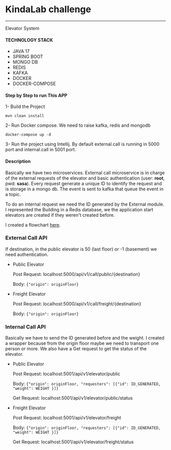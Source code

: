 # KindaLab challenge

------------
Elevator System

#### TECHNOLOGY STACK

* JAVA 17
* SPRING BOOT
* MONGO DB
* REDIS
* KAFKA
* DOCKER
* DOCKER-COMPOSE

#### Step by Step to run This APP

1- Build the Project

    mvn clean install

2- Run Docker compose. We need to raise kafka, redis and mongodb  

    docker-compose up -d

3- Run the project using Intellij. By default external.call is running in 5000 port and internal.call in 5001 port.

#### Description
Basically we have two microservices. External call microservice is in charge of the external requests of the elevator and basic authentication (user: **root**, pwd: **sasa**). Every request generate a unique ID to identify the request and is storage in a mongo db. 
The event is sent to kafka that queue the event in a topic.

To do an internal request we need the ID generated by the External module. I represented the Building in a Redis database, we the application start elevators are created if they weren't created before. 

I created a flowchart [here](https://github.com/janielHernandez/knl-challenge-elevator-system/blob/master/flowchart.jpeg).

### **External Call API**
If destination, in the public elevator is 50 (last floor) or -1 (basement) we need authentication.

* Public Elevator

    Post Request: localhost:5000/api/v1/call/public/{destination}
      
    Body: `{"origin": originFloor}`


* Freight Elevator

  Post Request: localhost:5000/api/v1/call/freight/{destination}

  Body: `{"origin": originFloor}`

### **Internal Call API**
Basically we have to send the ID generated before and the weight. I created a wrapper because from the origin floor maybe we need to transport one person or more. We also have a Get request to get the status of the elevator.
* Public Elevator

  Post Request: localhost:5001/api/v1/elevator/public

  Body: `{"origin": originFloor, "requesters": [{"id": ID_GENERATED, "weight": WEIGHT }]}`
  
  Get Request: localhost:5001/api/v1/elevator/public/status



* Freight Elevator

  Post Request: localhost:5001/api/v1/elevator/freight

  Body: `{"origin": originFloor, "requesters": [{"id": ID_GENERATED, "weight": WEIGHT }]}`

  Get Request: localhost:5001/api/v1/elevator/freight/status


